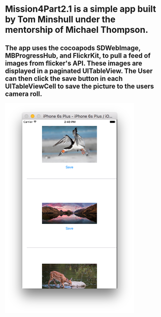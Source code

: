 # Mission4Part2.1 is a simple app built by Tom Minshull under the mentorship of Michael Thompson. 

## The app uses the cocoapods SDWebImage, MBProgressHub, and FlickrKit, to pull a feed of images from flicker's API. These images are displayed in a paginated UITableView. The User can then click the save button in each UITableViewCell to save the picture to the users camera roll. 
![alt text](./screenShot.png)
